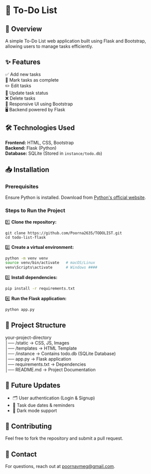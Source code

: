 # 📝 To-Do List

## 🚀 Overview
A simple To-Do List web application built using Flask and Bootstrap, allowing users to manage tasks efficiently.

## ✨ Features
✅ Add new tasks  
📌 Mark tasks as complete  
✏️ Edit tasks   
🔄 Update task status  
❌ Delete tasks  
🎨 Responsive UI using Bootstrap  
🖥️ Backend powered by Flask  

## 🛠️ Technologies Used
**Frontend:** HTML, CSS, Bootstrap   
**Backend:** Flask (Python)   
**Database:** SQLite (Stored in `instance/todo.db`)  

## 📥 Installation
### Prerequisites
Ensure Python is installed. Download from [Python's official website](https://www.python.org/downloads/).  

### Steps to Run the Project  
1️⃣ **Clone the repository:**  
   ```
   git clone https://github.com/Poorna2635/TODOLIST.git
   cd todo-list-flask 
```
2️⃣ **Create a virtual environment:**  
   ```sh
   python -m venv venv
   source venv/bin/activate   # macOS/Linux  
   venv\Scripts\activate      # Windows ####
```  

3️⃣ **Install dependencies:**  
   ```sh
   pip install -r requirements.txt

```

4️⃣ **Run the Flask application:**  
   ```sh
   python app.py
```
## 📂 Project Structure
your-project-directory  
│── /static → CSS, JS, Images  
│── /templates → HTML Template  
│── /instance → Contains todo.db (SQLite Database)  
│── app.py → Flask application  
│── requirements.txt → Dependencies  
│── README.md → Project Documentation

## 🚀 Future Updates
- 🗂️ User authentication (Login & Signup)  
- 📅 Task due dates & reminders  
- 🌙 Dark mode support  
## 🤝 Contributing
Feel free to fork the repository and submit a pull request.
## 📧 Contact
For questions, reach out at [poornavmeg@gmail.com](mailto:poornavmeg@gmail.com).
